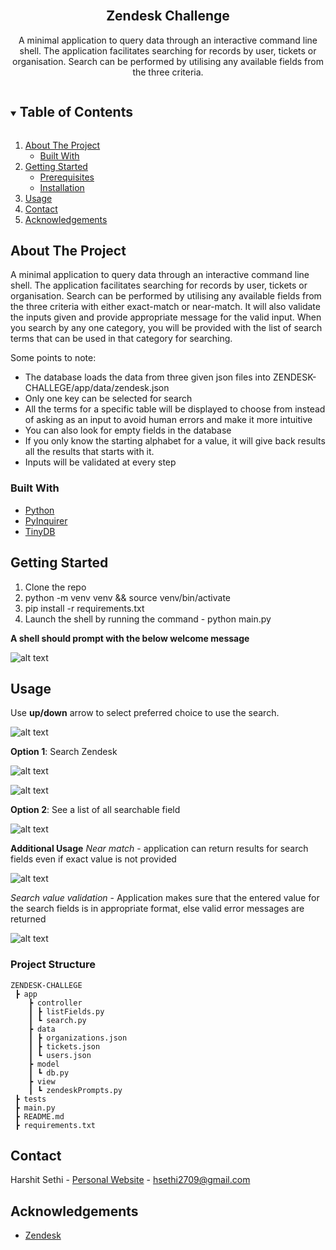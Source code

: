 <!--
*** Thanks for checking out the Best-README-Template. If you have a suggestion
*** that would make this better, please fork the repo and create a pull request
*** or simply open an issue with the tag "enhancement".
*** Thanks again! Now go create something AMAZING! :D
***
***
***
*** To avoid retyping too much info. Do a search and replace for the following:
*** github_username, repo_name, twitter_handle, email, project_title, project_description
-->



<!-- PROJECT SHIELDS -->
<!--
*** I'm using markdown "reference style" links for readability.
*** Reference links are enclosed in brackets [ ] instead of parentheses ( ).
*** See the bottom of this document for the declaration of the reference variables
*** for contributors-url, forks-url, etc. This is an optional, concise syntax you may use.
*** https://www.markdownguide.org/basic-syntax/#reference-style-links
-->

<!-- PROJECT LOGO -->
<br />
<p align="center">

  <h2 align="center">Zendesk Challenge</h2>

  <p align="center">
    A minimal application to query data through an interactive command line shell. The application facilitates searching for records by user, tickets or organisation. Search can be performed by utilising any available fields from the three criteria.
    
<br />
  </p>
</p>



<!-- TABLE OF CONTENTS -->
<details open="open">
  <summary><h2 style="display: inline-block">Table of Contents</h2></summary>
  <ol>
    <li>
      <a href="#about-the-project">About The Project</a>
      <ul>
        <li><a href="#built-with">Built With</a></li>
      </ul>
    </li>
    <li>
      <a href="#getting-started">Getting Started</a>
      <ul>
        <li><a href="#prerequisites">Prerequisites</a></li>
        <li><a href="#installation">Installation</a></li>
      </ul>
    </li>
    <li><a href="#usage">Usage</a></li>
    <li><a href="#contact">Contact</a></li>
    <li><a href="#acknowledgements">Acknowledgements</a></li>
  </ol>
</details>



<!-- ABOUT THE PROJECT -->
## About The Project

A minimal application to query data through an interactive command line shell. The application facilitates searching for records by user, tickets or organisation. Search can be performed by utilising any available fields from the three criteria with either exact-match or near-match. It will also validate the inputs given and provide appropriate message for the valid input. When you search by any one category, you will be provided with the list of search terms that can be used in that category for searching. 

Some points to note:
- The database loads the data from three given json files into ZENDESK-CHALLEGE/app/data/zendesk.json
- Only one key can be selected for search
- All the terms for a specific table will be displayed to choose from instead of asking as an input to avoid human errors and make it more intuitive 
- You can also look for empty fields in the database
- If you only know the starting alphabet for a value, it will give back results all the results that starts with it. 
- Inputs will be validated at every step


### Built With

* [Python](https://www.python.org/)
* [PyInquirer](https://github.com/CITGuru/PyInquirer)
* [TinyDB](https://github.com/msiemens/tinydb)



<!-- GETTING STARTED -->
## Getting Started

1. Clone the repo
2. python -m venv venv && source venv/bin/activate
3. pip install -r requirements.txt 
4. Launch the shell by running the command - python main.py

**A shell should prompt with the below welcome message**

![alt text](images/Picture1.png "Welcome")

<!-- USAGE EXAMPLES -->
## Usage

Use **up/down** arrow to select preferred choice to use the search.

![alt text](images/Picture2.png "Welcome")

**Option 1**: Search Zendesk

![alt text](images/Picture4.png "Welcome")

![alt text](images/Picture5.png "Welcome")

**Option 2**: See a list of all searchable field

![alt text](images/Picture3.png "Welcome")

**Additional Usage**
*Near match* - application can return results for search fields even if exact value is not provided

![alt text](images/Picture6.png "Welcome")

*Search value validation* - Application makes sure that the entered value for the search fields is in appropriate format, else valid error messages are returned

![alt text](images/Picture7.png "Welcome")

### Project Structure
```
ZENDESK-CHALLEGE
 ┣ app
    ┣ controller
    ┃ ┣ listFields.py
    ┃ ┗ search.py
    ┣ data
    ┃ ┣ organizations.json
    ┃ ┣ tickets.json
    ┃ ┗ users.json
    ┣ model
    ┃ ┗ db.py
    ┣ view
    ┃ ┗ zendeskPrompts.py
 ┣ tests
 ┣ main.py
 ┣ README.md
 ┣ requirements.txt 
 ```

<!-- CONTACT -->
## Contact

Harshit Sethi - [Personal Website](www.harshitsethi.com) - hsethi2709@gmail.com


<!-- ACKNOWLEDGEMENTS -->
## Acknowledgements

* [Zendesk](https://www.zendesk.com)
